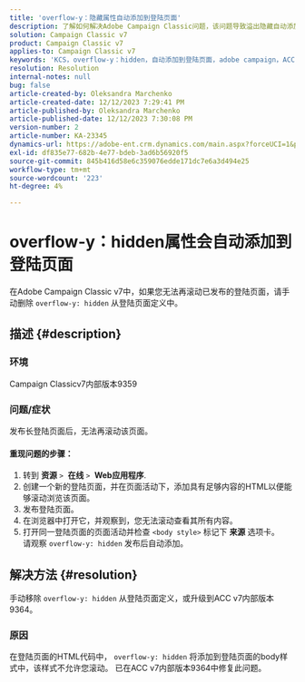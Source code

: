 ```yaml
---
title: 'overflow-y：隐藏属性自动添加到登陆页面'
description: 了解如何解决Adobe Campaign Classic问题，该问题导致溢出隐藏自动添加到登陆页面。
solution: Campaign Classic v7
product: Campaign Classic v7
applies-to: Campaign Classic v7
keywords: 'KCS，overflow-y：hidden，自动添加到登陆页面，adobe campaign，ACC v7内部版本9359，升级到ACC v7内部版本9364，Campaign Classic'
resolution: Resolution
internal-notes: null
bug: false
article-created-by: Oleksandra Marchenko
article-created-date: 12/12/2023 7:29:41 PM
article-published-by: Oleksandra Marchenko
article-published-date: 12/12/2023 7:30:08 PM
version-number: 2
article-number: KA-23345
dynamics-url: https://adobe-ent.crm.dynamics.com/main.aspx?forceUCI=1&pagetype=entityrecord&etn=knowledgearticle&id=fd333dc5-2499-ee11-be37-6045bd0065f9
exl-id: df835e77-682b-4e77-bdeb-3ad6b56920f5
source-git-commit: 845b416d58e6c359076edde171dc7e6a3d494e25
workflow-type: tm+mt
source-wordcount: '223'
ht-degree: 4%

---
```


# overflow-y：hidden属性会自动添加到登陆页面


在Adobe Campaign Classic v7中，如果您无法再滚动已发布的登陆页面，请手动删除 `overflow-y: hidden` 从登陆页面定义中。

## 描述 {#description}


### <b>环境</b>

Campaign Classicv7内部版本9359

### <b>问题/症状</b>

发布长登陆页面后，无法再滚动该页面。

#### <b>重现问题的步骤：</b>

1. 转到 <b>资源</b> `>`  <b>在线</b> `>`  <b>Web应用程序</b>.
2. 创建一个新的登陆页面，并在页面活动下，添加具有足够内容的HTML以便能够滚动浏览该页面。
3. 发布登陆页面。
4. 在浏览器中打开它，并观察到，您无法滚动查看其所有内容。
5. 打开同一登陆页面的页面活动并检查 `<body style>` 标记下 <b>来源</b> 选项卡。\
   请观察 `overflow-y: hidden` 发布后自动添加。



## 解决方法 {#resolution}


手动移除 `overflow-y: hidden` 从登陆页面定义，或升级到ACC v7内部版本9364。

### <b>原因</b>

在登陆页面的HTML代码中， `overflow-y: hidden` 将添加到登陆页面的body样式中，该样式不允许您滚动。 已在ACC v7内部版本9364中修复此问题。
